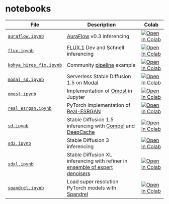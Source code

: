 # notebooks

| File                                                         | Description                                                                                                                                | Colab                                                                                                                                                                                       |
| ------------------------------------------------------------ | ------------------------------------------------------------------------------------------------------------------------------------------ | ------------------------------------------------------------------------------------------------------------------------------------------------------------------------------------------- |
| [`auraflow.ipynb`](./notebooks/auraflow.ipynb)               | [AuraFlow](https://blog.fal.ai/auraflow/) v0.3 inferencing                                                                                 | [![Open In Colab](https://colab.research.google.com/assets/colab-badge.svg)](https://colab.research.google.com/github/adamelliotfields/notebooks/blob/main/notebooks/auraflow.ipynb)        |
| [`flux.ipynb`](./notebooks/flux.ipynb)                       | [FLUX.1](https://blackforestlabs.ai/announcing-black-forest-labs/) Dev and Schnell inferencing                                             | [![Open In Colab](https://colab.research.google.com/assets/colab-badge.svg)](https://colab.research.google.com/github/adamelliotfields/notebooks/blob/main/notebooks/flux.ipynb)            |
| [`kohya_hires_fix.ipynb`](./notebooks/kohya_hires_fix.ipynb) | Community [pipeline](https://github.com/huggingface/diffusers/blob/main/examples/community/kohya_hires_fix.py) example                     | [![Open In Colab](https://colab.research.google.com/assets/colab-badge.svg)](https://colab.research.google.com/github/adamelliotfields/notebooks/blob/main/notebooks/kohya_hires_fix.ipynb) |
| [`modal_sd.ipynb`](./notebooks/modal_sd.ipynb)               | Serverless Stable Diffusion 1.5 on [Modal](https://modal.com)                                                                              | [![Open In Colab](https://colab.research.google.com/assets/colab-badge.svg)](https://colab.research.google.com/github/adamelliotfields/notebooks/blob/main/notebooks/modal_sd.ipynb)        |
| [`omost.ipynb`](./notebooks/omost.ipynb)                     | Implementation of [Omost](https://github.com/lllyasviel/Omost) in Jupyter                                                                  | [![Open In Colab](https://colab.research.google.com/assets/colab-badge.svg)](https://colab.research.google.com/github/adamelliotfields/notebooks/blob/main/notebooks/omost.ipynb)           |
| [`real_esrgan.ipynb`](./notebooks/real_esrgan.ipynb)         | PyTorch implementation of [Real-ESRGAN](https://github.com/xinntao/Real-ESRGAN)                                                            | [![Open In Colab](https://colab.research.google.com/assets/colab-badge.svg)](https://colab.research.google.com/github/adamelliotfields/notebooks/blob/main/notebooks/real_esrgan.ipynb)     |
| [`sd.ipynb`](./notebooks/sd.ipynb)                           | Stable Diffusion 1.5 inferencing with [Compel](https://github.com/damian0815/compel) and [DeepCache](https://github.com/horseee/DeepCache) | [![Open In Colab](https://colab.research.google.com/assets/colab-badge.svg)](https://colab.research.google.com/github/adamelliotfields/notebooks/blob/main/notebooks/sd.ipynb)              |
| [`sd3.ipynb`](./notebooks/sd3.ipynb)                         | Stable Diffusion 3 inferencing                                                                                                             | [![Open In Colab](https://colab.research.google.com/assets/colab-badge.svg)](https://colab.research.google.com/github/adamelliotfields/notebooks/blob/main/notebooks/sd3.ipynb)             |
| [`sdxl.ipynb`](./notebooks/sdxl.ipynb)                       | Stable Diffusion XL inferencing with refiner in [ensemble of expert denoisers](https://arxiv.org/abs/2211.01324)                           | [![Open In Colab](https://colab.research.google.com/assets/colab-badge.svg)](https://colab.research.google.com/github/adamelliotfields/notebooks/blob/main/notebooks/sdxl.ipynb)            |
| [`spandrel.ipynb`](./notebooks/spandrel.ipynb)               | Load super resolution PyTorch models with [Spandrel](https://github.com/chaiNNer-org/spandrel)                                             | [![Open In Colab](https://colab.research.google.com/assets/colab-badge.svg)](https://colab.research.google.com/github/adamelliotfields/notebooks/blob/main/notebooks/spandrel.ipynb)        |
